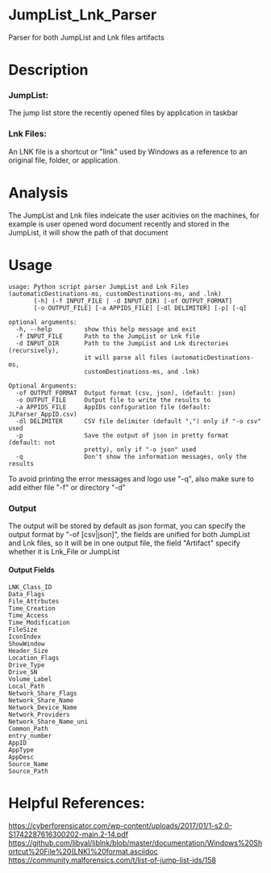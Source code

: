 # JumpList_Lnk_Parser
Parser for both JumpList and Lnk files artifacts


# Description
### JumpList: 
The jump list store the recently opened files by application in taskbar
### Lnk Files:
An LNK file is a shortcut or "link" used by Windows as a reference to an original file, folder, or application.

# Analysis
The JumpList and Lnk files indeicate the user acitivies on the machines, for example is user opened word document recently and stored in the JumpList, it will show the path of that document

# Usage
```
usage: Python script parser JumpList and Lnk Files (automaticDestinations-ms, customDestinations-ms, and .lnk)
       [-h] (-f INPUT_FILE | -d INPUT_DIR) [-of OUTPUT_FORMAT]
       [-o OUTPUT_FILE] [-a APPIDS_FILE] [-dl DELIMITER] [-p] [-q]

optional arguments:
  -h, --help         show this help message and exit
  -f INPUT_FILE      Path to the JumpList or Lnk file
  -d INPUT_DIR       Path to the JumpList and Lnk directories (recursively),
                     it will parse all files (automaticDestinations-ms,
                     customDestinations-ms, and .lnk)

Optional Arguments:
  -of OUTPUT_FORMAT  Output format (csv, json), (default: json)
  -o OUTPUT_FILE     Output file to write the results to
  -a APPIDS_FILE     AppIDs configuration file (default: JLParser_AppID.csv)
  -dl DELIMITER      CSV file delimiter (default ",") only if "-o csv" used
  -p                 Save the output of json in pretty format (default: not
                     pretty), only if "-o json" used
  -q                 Don't show the information messages, only the results
```

To avoid printing the error messages and logo use "-q", also make sure to add either file "-f" or directory "-d"


### Output
The output will be stored by default as json format, you can specify the output format by "-of \[csv|json\]", the fields are unified for both JumpList and Lnk files, so it will be in one output file, the field "Artifact" specify whether it is Lnk_File or JumpList

#### Output Fields 
```
LNK_Class_ID
Data_Flags
File_Attrbutes
Time_Creation
Time_Access
Time_Modification
FileSize
IconIndex
ShowWindow
Header_Size
Location_Flags
Drive_Type
Drive_SN
Volume_Label
Local_Path
Network_Share_Flags
Network_Share_Name
Network_Device_Name
Network_Providers
Network_Share_Name_uni
Common_Path
entry_number
AppID
AppType
AppDesc
Source_Name
Source_Path
```

# Helpful References: 
https://cyberforensicator.com/wp-content/uploads/2017/01/1-s2.0-S1742287616300202-main.2-14.pdf
https://github.com/libyal/liblnk/blob/master/documentation/Windows%20Shortcut%20File%20(LNK)%20format.asciidoc
https://community.malforensics.com/t/list-of-jump-list-ids/158
